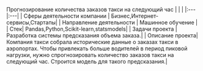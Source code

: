 Прогнозирование количества заказов такси на следующий час
|  |  |
|:---|:---|
| Сферы деятельности компании | Бизнес,Интернет-сервисы,Стартапы| 
| Направление деятельности | Машинное обучение |
| Стек| Pandas,Python,Scikit-learn,statsmodels| 
| Задачи проекта | Разработка системы предсказания объема заказа.| 
| Описание проекта|Компания такси собрала исторические данные о заказах такси в аэропортах. Чтобы привлекать больше водителей в период пиковой нагрузки, нужно спрогнозировать количество заказов такси на следующий час. Строится модель для такого предсказания.| 
